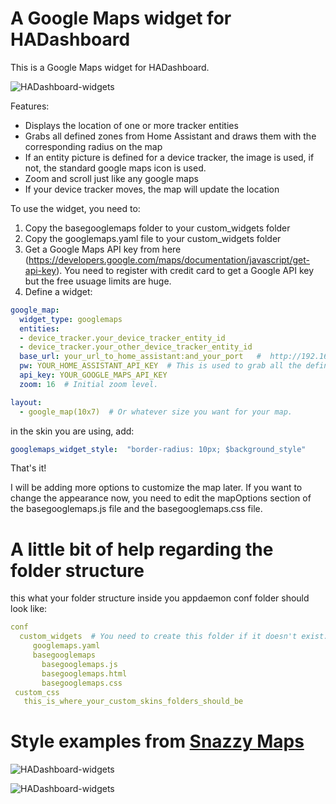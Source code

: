 
# A Google Maps widget for HADashboard

This is a Google Maps widget for HADashboard.

![HADashboard-widgets](https://github.com/tjntomas/HADashboard-widgets/blob/master/img/googlemapswidget.png?raw=true)

Features:
* Displays the location of one or more tracker entities
* Grabs all defined zones from Home Assistant and draws them with the corresponding radius on the map
* If an entity picture is defined for a device tracker, the image is used, if not, the standard google maps icon is used.
* Zoom and scroll just like any google maps
* If your device tracker moves, the map will update the location

To use the widget, you need to:
1. Copy the basegooglemaps folder to your custom_widgets folder
2. Copy the googlemaps.yaml file to your custom_widgets folder
3. Get a Google Maps API key from here (https://developers.google.com/maps/documentation/javascript/get-api-key). You need to register with credit card to get a Google API key but the free usuage limits are huge.
4. Define a widget:
````yaml
google_map:
  widget_type: googlemaps
  entities:
  - device_tracker.your_device_tracker_entity_id
  - device_tracker.your_other_device_tracker_entity_id
  base_url: your_url_to_home_assistant:and_your_port   #  http://192.168.1.20:8123
  pw: YOUR_HOME_ASSISTANT_API_KEY  # This is used to grab all the defined zones from Home Assistant's REST API.
  api_key: YOUR_GOOGLE_MAPS_API_KEY
  zoom: 16  # Initial zoom level.

layout:
  - google_map(10x7)  # Or whatever size you want for your map.
````

in the skin you are using, add:
````yaml
googlemaps_widget_style:  "border-radius: 10px; $background_style"
````
That's it!

I will be adding more options to customize the map later. If you want to change the appearance now, you need to edit the mapOptions section of the basegooglemaps.js file and the basegooglemaps.css file.

# A little bit of help regarding the folder structure
this what your folder structure inside you appdaemon conf folder should look like:
````yaml
conf
  custom_widgets  # You need to create this folder if it doesn't exist.
     googlemaps.yaml
     basegooglemaps
       basegooglemaps.js
       basegooglemaps.html
       basegooglemaps.css
 custom_css
   this_is_where_your_custom_skins_folders_should_be
````

# Style examples from [Snazzy Maps](snazzymaps.com)

![HADashboard-widgets](https://github.com/tjntomas/HADashboard-widgets/blob/master/img/dark_map_style.png?raw=true)

![HADashboard-widgets](https://github.com/tjntomas/HADashboard-widgets/blob/master/img/topaco_map_style.png?raw=true)






